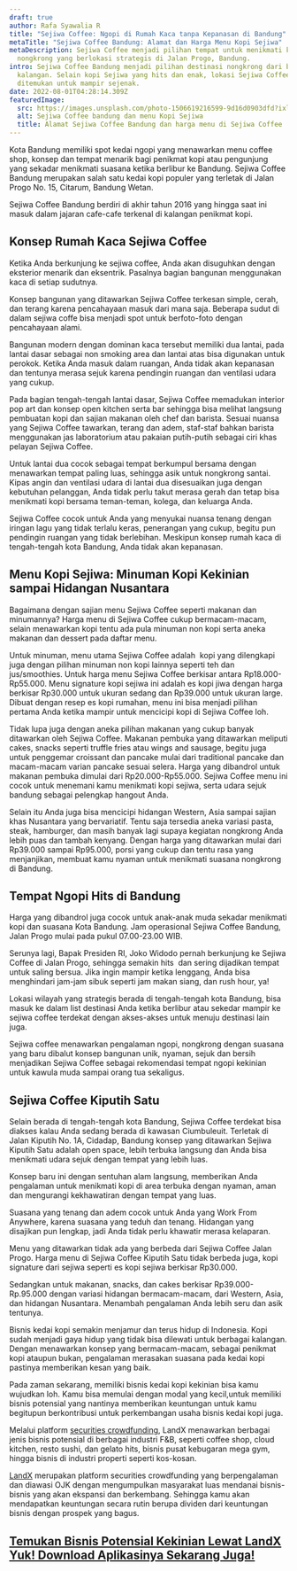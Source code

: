 ```yaml
---
draft: true
author: Rafa Syawalia R
title: "Sejiwa Coffee: Ngopi di Rumah Kaca tanpa Kepanasan di Bandung"
metaTitle: "Sejiwa Coffee Bandung: Alamat dan Harga Menu Kopi Sejiwa"
metaDescription: Sejiwa Coffee menjadi pilihan tempat untuk menikmati kopi dan
  nongkrong yang berlokasi strategis di Jalan Progo, Bandung.
intro: Sejiwa Coffee Bandung menjadi pilihan destinasi nongkrong dari berbagai
  kalangan. Selain kopi Sejiwa yang hits dan enak, lokasi Sejiwa Coffee  mudah
  ditemukan untuk mampir sejenak.
date: 2022-08-01T04:28:14.309Z
featuredImage:
  src: https://images.unsplash.com/photo-1506619216599-9d16d0903dfd?ixlib=rb-1.2.1&ixid=MnwxMjA3fDB8MHxwaG90by1wYWdlfHx8fGVufDB8fHx8&auto=format&fit=crop&w=1469&q=80
  alt: Sejiwa Coffee bandung dan menu Kopi Sejiwa
  title: Alamat Sejiwa Coffee Bandung dan harga menu di Sejiwa Coffee
---
```

<!--StartFragment-->

Kota Bandung memiliki spot kedai ngopi yang menawarkan menu coffee shop, konsep dan tempat menarik bagi penikmat kopi atau pengunjung yang sekadar menikmati suasana ketika berlibur ke Bandung. Sejiwa Coffee Bandung merupakan salah satu kedai kopi populer yang terletak di Jalan Progo No. 15, Citarum, Bandung Wetan.

Sejiwa Coffee Bandung berdiri di akhir tahun 2016 yang hingga saat ini masuk dalam jajaran cafe-cafe terkenal di kalangan penikmat kopi.

## Konsep Rumah Kaca Sejiwa Coffee 

Ketika Anda berkunjung ke sejiwa coffee, Anda akan disuguhkan dengan eksterior menarik dan eksentrik. Pasalnya bagian bangunan menggunakan kaca di setiap sudutnya. 

Konsep bangunan yang ditawarkan Sejiwa Coffee terkesan simple, cerah, dan terang karena pencahayaan masuk dari mana saja. Beberapa sudut di dalam sejiwa coffe bisa menjadi spot untuk berfoto-foto dengan pencahayaan alami. 

Bangunan modern dengan dominan kaca tersebut memiliki dua lantai, pada lantai dasar sebagai non smoking area dan lantai atas bisa digunakan untuk perokok. Ketika Anda masuk dalam ruangan, Anda tidak akan kepanasan dan tentunya merasa sejuk karena pendingin ruangan dan ventilasi udara yang cukup. 

Pada bagian tengah-tengah lantai dasar, Sejiwa Coffee memadukan interior pop art dan konsep open kitchen serta bar sehingga bisa melihat langsung pembuatan kopi dan sajian makanan oleh chef dan barista. Sesuai nuansa yang Sejiwa Coffee tawarkan, terang dan adem, staf-staf bahkan barista menggunakan jas laboratorium atau pakaian putih-putih sebagai ciri khas pelayan Sejiwa Coffee.

Untuk lantai dua cocok sebagai tempat berkumpul bersama dengan menawarkan tempat paling luas, sehingga asik untuk nongkrong santai. Kipas angin dan ventilasi udara di lantai dua disesuaikan juga dengan kebutuhan pelanggan, Anda tidak perlu takut merasa gerah dan tetap bisa menikmati kopi bersama teman-teman, kolega, dan keluarga Anda.

Sejiwa Coffee cocok untuk Anda yang menyukai nuansa tenang dengan iringan lagu yang tidak terlalu keras, penerangan yang cukup, begitu pun pendingin ruangan yang tidak berlebihan. Meskipun konsep rumah kaca di tengah-tengah kota Bandung, Anda tidak akan kepanasan.

## Menu Kopi Sejiwa: Minuman Kopi Kekinian sampai Hidangan Nusantara

Bagaimana dengan sajian menu Sejiwa Coffee seperti makanan dan minumannya? Harga menu di Sejiwa Coffee cukup bermacam-macam, selain menawarkan kopi tentu ada pula minuman non kopi serta aneka makanan dan dessert pada daftar menu. 

Untuk minuman, menu utama Sejiwa Coffee adalah  kopi yang dilengkapi juga dengan pilihan minuman non kopi lainnya seperti teh dan jus/smoothies. Untuk harga menu Sejiwa Coffee berkisar antara Rp18.000-Rp55.000. Menu signature kopi sejiwa ini adalah es kopi jiwa dengan harga berkisar Rp30.000 untuk ukuran sedang dan Rp39.000 untuk ukuran large. Dibuat dengan resep es kopi rumahan, menu ini bisa menjadi pilihan pertama Anda ketika mampir untuk mencicipi kopi di Sejiwa Coffee loh. 

Tidak lupa juga dengan aneka pilihan makanan yang cukup banyak ditawarkan oleh Sejiwa Coffee. Makanan pembuka yang ditawarkan meliputi cakes, snacks seperti truffle fries atau wings and sausage, begitu juga untuk penggemar croissant dan pancake mulai dari traditional pancake dan macam-macam varian pancake sesuai selera. Harga yang dibandrol untuk makanan pembuka dimulai dari Rp20.000-Rp55.000. Sejiwa Coffee menu ini cocok untuk menemani kamu menikmati kopi sejiwa, serta udara sejuk bandung sebagai pelengkap hangout Anda.

Selain itu Anda juga bisa mencicipi hidangan Western, Asia sampai sajian khas Nusantara yang bervariatif. Tentu saja tersedia aneka variasi pasta, steak, hamburger, dan masih banyak lagi supaya kegiatan nongkrong Anda lebih puas dan tambah kenyang. Dengan harga yang ditawarkan mulai dari Rp39.000 sampai Rp95.000, porsi yang cukup dan tentu rasa yang menjanjikan, membuat kamu nyaman untuk menikmati suasana nongkrong di Bandung.

## Tempat Ngopi Hits di Bandung

Harga yang dibandrol juga cocok untuk anak-anak muda sekadar menikmati kopi dan suasana Kota Bandung. Jam operasional Sejiwa Coffee Bandung, Jalan Progo mulai pada pukul 07.00-23.00 WIB. 

Serunya lagi, Bapak Presiden RI, Joko Widodo pernah berkunjung ke Sejiwa Coffee di Jalan Progo, sehingga semakin hits  dan sering dijadikan tempat untuk saling bersua. Jika ingin mampir ketika lenggang, Anda bisa menghindari jam-jam sibuk seperti jam makan siang, dan rush hour, ya!

Lokasi wilayah yang strategis berada di tengah-tengah kota Bandung, bisa masuk ke dalam list destinasi Anda ketika berlibur atau sekedar mampir ke sejiwa coffee terdekat dengan akses-akses untuk menuju destinasi lain juga. 

Sejiwa coffee menawarkan pengalaman ngopi, nongkrong dengan suasana yang baru dibalut konsep bangunan unik, nyaman, sejuk dan bersih menjadikan Sejiwa Coffee sebagai rekomendasi tempat ngopi kekinian untuk kawula muda sampai orang tua sekaligus. 

## Sejiwa Coffee Kiputih Satu

Selain berada di tengah-tengah kota Bandung, Sejiwa Coffee terdekat bisa diakses kalau Anda sedang berada di kawasan Ciumbuleuit. Terletak di Jalan Kiputih No. 1A, Cidadap, Bandung konsep yang ditawarkan Sejiwa Kiputih Satu adalah open space, lebih terbuka langsung dan Anda bisa menikmati udara sejuk dengan tempat yang lebih luas.



Konsep baru ini dengan sentuhan alam langsung, memberikan Anda pengalaman untuk menikmati kopi di area terbuka dengan nyaman, aman dan mengurangi kekhawatiran dengan tempat yang luas. 



Suasana yang tenang dan adem cocok untuk Anda yang Work From Anywhere, karena suasana yang teduh dan tenang. Hidangan yang disajikan pun lengkap, jadi Anda tidak perlu khawatir merasa kelaparan. 



Menu yang ditawarkan tidak ada yang berbeda dari Sejiwa Coffee Jalan Progo. Harga menu di Sejiwa Coffee Kiputih Satu tidak berbeda juga, kopi signature dari sejiwa seperti es kopi sejiwa berkisar Rp30.000. 



Sedangkan untuk makanan, snacks, dan cakes berkisar Rp39.000-Rp.95.000 dengan variasi hidangan bermacam-macam, dari Western, Asia, dan hidangan Nusantara. Menambah pengalaman Anda lebih seru dan asik tentunya. 



Bisnis kedai kopi semakin menjamur dan terus hidup di Indonesia. Kopi sudah menjadi gaya hidup yang tidak bisa dilewati untuk berbagai kalangan. Dengan menawarkan konsep yang bermacam-macam, sebagai penikmat kopi ataupun bukan, pengalaman merasakan suasana pada kedai kopi pastinya memberikan kesan yang baik.



Pada zaman sekarang, memiliki bisnis kedai kopi kekinian bisa kamu wujudkan loh. Kamu bisa memulai dengan modal yang kecil,untuk memiliki bisnis potensial yang nantinya memberikan keuntungan untuk kamu begitupun berkontribusi untuk perkembangan usaha bisnis kedai kopi juga.



Melalui platform [securities crowdfunding](https://landx.id/), LandX menawarkan berbagai jenis bisnis potensial di berbagai industri F&B, seperti coffee shop, cloud kitchen, resto sushi, dan gelato hits, bisnis pusat kebugaran mega gym, hingga bisnis di industri properti seperti kos-kosan.



[LandX](https://landx.id/) merupakan platform securities crowdfunding yang berpengalaman dan diawasi OJK dengan mengumpulkan masyarakat luas mendanai bisnis-bisnis yang akan ekspansi dan berkembang. Sehingga kamu akan mendapatkan keuntungan secara rutin berupa dividen dari keuntungan bisnis dengan prospek yang bagus.

## [Temukan Bisnis Potensial Kekinian Lewat LandX Yuk! Download Aplikasinya Sekarang Juga!](https://landx.id/project/?utm_source=Blog&utm_medium=organic+keyword&utm_campaign=blog&utm_id=Blog)



<!--EndFragment-->